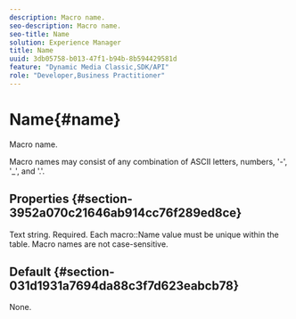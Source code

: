 ```yaml
---
description: Macro name.
seo-description: Macro name.
seo-title: Name
solution: Experience Manager
title: Name
uuid: 3db05758-b013-47f1-b94b-8b594429581d
feature: "Dynamic Media Classic,SDK/API"
role: "Developer,Business Practitioner"
---
```


# Name{#name}

Macro name.

 Macro names may consist of any combination of ASCII letters, numbers, '-', '_', and '.'.

## Properties {#section-3952a070c21646ab914cc76f289ed8ce}

Text string. Required. Each macro::Name value must be unique within the table. Macro names are not case-sensitive.

## Default {#section-031d1931a7694da88c3f7d623eabcb78}

None. 
